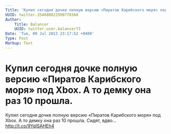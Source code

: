 ```yaml
---
Title: 'Купил сегодня дочке полную версию «Пиратов Карибского моря» под Xbox. А то демку она раз 10 прошла.'
UUID: twitter.354680822990778368
Author:
    Title: Balancer
    UUID: twitter.user.balancer73
Date: 'Tue, 09 Jul 2013 23:17:52 +0400'
Type: Post
Markup: Text
---
```


# Купил сегодня дочке полную версию «Пиратов Карибского моря» под Xbox. А то демку она раз 10 прошла.

Купил сегодня дочке полную версию «Пиратов Карибского моря»
под Xbox. А то демку она раз 10 прошла. Сидят, вдво...
http://t.co/9YqlSAHEh4